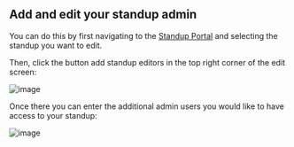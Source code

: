 ## Add and edit your standup admin

You can do this by first navigating to the [Standup Portal](https://standup-and-prosper.com/app/#/standups) and selecting the standup you want to edit.

Then, click the button add standup editors in the top right corner of the edit screen:

![image](https://github.com/Standup-and-Prosper/Standup-and-Prosper-FAQ/assets/5056218/9cfd8107-3002-4b3f-be2e-fabd1f091c2a)


Once there you can enter the additional admin users you would like to have access to your standup:

![image](https://github.com/Standup-and-Prosper/Standup-and-Prosper-FAQ/assets/5056218/a6c291a6-ef68-4a42-9c62-186906505211)
